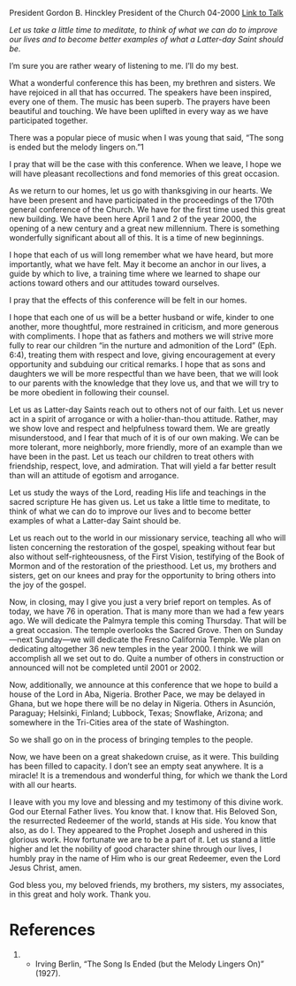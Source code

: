 President Gordon B. Hinckley
President of the Church
04-2000
[Link to Talk](https://www.churchofjesuschrist.org/study/general-conference/2000/04/a-time-of-new-beginnings?lang=eng)

_Let us take a little time to meditate, to think of what we can do to improve our lives and to become better examples of what a Latter-day Saint should be._

I’m sure you are rather weary of listening to me. I’ll do my best.

What a wonderful conference this has been, my brethren and sisters. We have rejoiced in all that has occurred. The speakers have been inspired, every one of them. The music has been superb. The prayers have been beautiful and touching. We have been uplifted in every way as we have participated together.

There was a popular piece of music when I was young that said, “The song is ended but the melody lingers on.”1

I pray that will be the case with this conference. When we leave, I hope we will have pleasant recollections and fond memories of this great occasion.

As we return to our homes, let us go with thanksgiving in our hearts. We have been present and have participated in the proceedings of the 170th general conference of the Church. We have for the first time used this great new building. We have been here April 1 and 2 of the year 2000, the opening of a new century and a great new millennium. There is something wonderfully significant about all of this. It is a time of new beginnings.

I hope that each of us will long remember what we have heard, but more importantly, what we have felt. May it become an anchor in our lives, a guide by which to live, a training time where we learned to shape our actions toward others and our attitudes toward ourselves.

I pray that the effects of this conference will be felt in our homes.

I hope that each one of us will be a better husband or wife, kinder to one another, more thoughtful, more restrained in criticism, and more generous with compliments. I hope that as fathers and mothers we will strive more fully to rear our children “in the nurture and admonition of the Lord” (Eph. 6:4), treating them with respect and love, giving encouragement at every opportunity and subduing our critical remarks. I hope that as sons and daughters we will be more respectful than we have been, that we will look to our parents with the knowledge that they love us, and that we will try to be more obedient in following their counsel.

Let us as Latter-day Saints reach out to others not of our faith. Let us never act in a spirit of arrogance or with a holier-than-thou attitude. Rather, may we show love and respect and helpfulness toward them. We are greatly misunderstood, and I fear that much of it is of our own making. We can be more tolerant, more neighborly, more friendly, more of an example than we have been in the past. Let us teach our children to treat others with friendship, respect, love, and admiration. That will yield a far better result than will an attitude of egotism and arrogance.

Let us study the ways of the Lord, reading His life and teachings in the sacred scripture He has given us. Let us take a little time to meditate, to think of what we can do to improve our lives and to become better examples of what a Latter-day Saint should be.

Let us reach out to the world in our missionary service, teaching all who will listen concerning the restoration of the gospel, speaking without fear but also without self-righteousness, of the First Vision, testifying of the Book of Mormon and of the restoration of the priesthood. Let us, my brothers and sisters, get on our knees and pray for the opportunity to bring others into the joy of the gospel.

Now, in closing, may I give you just a very brief report on temples. As of today, we have 76 in operation. That is many more than we had a few years ago. We will dedicate the Palmyra temple this coming Thursday. That will be a great occasion. The temple overlooks the Sacred Grove. Then on Sunday—next Sunday—we will dedicate the Fresno California Temple. We plan on dedicating altogether 36 new temples in the year 2000. I think we will accomplish all we set out to do. Quite a number of others in construction or announced will not be completed until 2001 or 2002.

Now, additionally, we announce at this conference that we hope to build a house of the Lord in Aba, Nigeria. Brother Pace, we may be delayed in Ghana, but we hope there will be no delay in Nigeria. Others in Asunción, Paraguay; Helsinki, Finland; Lubbock, Texas; Snowflake, Arizona; and somewhere in the Tri-Cities area of the state of Washington.

So we shall go on in the process of bringing temples to the people.

Now, we have been on a great shakedown cruise, as it were. This building has been filled to capacity. I don’t see an empty seat anywhere. It is a miracle! It is a tremendous and wonderful thing, for which we thank the Lord with all our hearts.

I leave with you my love and blessing and my testimony of this divine work. God our Eternal Father lives. You know that. I know that. His Beloved Son, the resurrected Redeemer of the world, stands at His side. You know that also, as do I. They appeared to the Prophet Joseph and ushered in this glorious work. How fortunate we are to be a part of it. Let us stand a little higher and let the nobility of good character shine through our lives, I humbly pray in the name of Him who is our great Redeemer, even the Lord Jesus Christ, amen.

God bless you, my beloved friends, my brothers, my sisters, my associates, in this great and holy work. Thank you.

# References
1. - Irving Berlin, “The Song Is Ended (but the Melody Lingers On)” (1927).